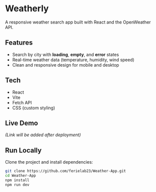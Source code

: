 # Weatherly
A responsive weather search app built with React and the OpenWeather API.

## Features
- Search by city with **loading**, **empty**, and **error** states
- Real-time weather data (temperature, humidity, wind speed)
- Clean and responsive design for mobile and desktop

## Tech
- React
- Vite
- Fetch API
- CSS (custom styling)

## Live Demo
*(Link will be added after deployment)*

## Run Locally
Clone the project and install dependencies:
```bash
git clone https://github.com/ferielab23/Weather-App.git
cd Weather-App
npm install
npm run dev
